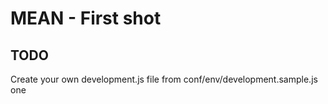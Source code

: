 # MEAN - First shot

## TODO

Create your own development.js file from conf/env/development.sample.js one